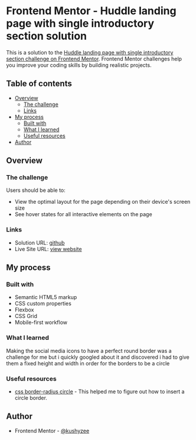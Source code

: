 # Frontend Mentor - Huddle landing page with single introductory section solution

This is a solution to the [Huddle landing page with single introductory section challenge on Frontend Mentor](https://www.frontendmentor.io/challenges/huddle-landing-page-with-a-single-introductory-section-B_2Wvxgi0). Frontend Mentor challenges help you improve your coding skills by building realistic projects. 

## Table of contents

- [Overview](#overview)
  - [The challenge](#the-challenge)
  - [Links](#links)
- [My process](#my-process)
  - [Built with](#built-with)
  - [What I learned](#what-i-learned)
  - [Useful resources](#useful-resources)
- [Author](#author)


## Overview

### The challenge

Users should be able to:

- View the optimal layout for the page depending on their device's screen size
- See hover states for all interactive elements on the page

### Links

- Solution URL: [github](https://github.com/kushyzee/huddle-landing-page-with-single-introductory-section/tree/main)
- Live Site URL: [view website](https://kushyzee.github.io/huddle-landing-page-with-single-introductory-section/)

## My process

### Built with

- Semantic HTML5 markup
- CSS custom properties
- Flexbox
- CSS Grid
- Mobile-first workflow

### What I learned
Making the social media icons to have a perfect round border was a challenge for me but i quickly googled about it and discovered i had to give them a fixed height and width in order for the borders to be a circle


### Useful resources

- [css border-radius circle](https://blog.hubspot.com/website/css-border-radius-circle) - This helped me to figure out how to insert a circle border. 

## Author

- Frontend Mentor - [@kushyzee](https://www.frontendmentor.io/profile/kushyzee)

